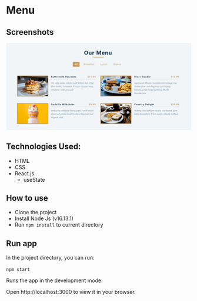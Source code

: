 # Menu

## Screenshots

![Screenshot](./screenshot.png)

## Technologies Used:
- HTML
- CSS
- React.js
   - useState

## How to use
- Clone the project
- Install Node Js (v16.13.1)
- Run `npm install` to current directory

## Run app
In the project directory, you can run:

`npm start`

Runs the app in the development mode.

Open http://localhost:3000 to view it in your browser.